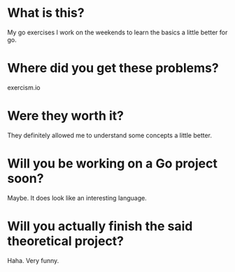 # What is this?

My go exercises I work on the weekends to learn the basics a little better for go.

# Where did you get these problems?

exercism.io

# Were they worth it?

They definitely allowed me to understand some concepts a little better.

# Will you be working on a Go project soon?

Maybe. It does look like an interesting language.

# Will you actually finish the said theoretical project?

Haha. Very funny.
